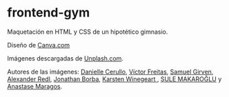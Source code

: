 # frontend-gym
Maquetación en HTML y CSS de un hipotético gimnasio.

Diseño de [Canva.com](https://www.canva.com/)

Imágenes descargadas de [Unplash.com](https://unsplash.com/). 

Autores de las imágenes: [Danielle Cerullo](https://unsplash.com/@dncerullo), [Víctor Freitas](https://unsplash.com/@victorfreitas), [Samuel Girven](https://unsplash.com/@samuelgirven), [Alexander Redl](https://unsplash.com/@alexanderredl), [Jonathan Borba](https://unsplash.com/@jonathanborba), [Karsten Winegeart
](https://unsplash.com/@karsten116), [ŞULE MAKAROĞLU](https://unsplash.com/@sulemakaroglu) y [Anastase Maragos](https://unsplash.com/@visualsbyroyalz).
